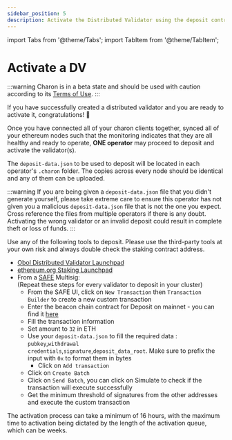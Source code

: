 ```yaml
---
sidebar_position: 5
description: Activate the Distributed Validator using the deposit contract
---
```


import Tabs from '@theme/Tabs';
import TabItem from '@theme/TabItem';

# Activate a DV

:::warning
Charon is in a beta state and should be used with caution according to its [Terms of Use](https://obol.tech/terms.pdf).
:::

If you have successfully created a distributed validator and you are ready to activate it, congratulations! 🎉

Once you have connected all of your charon clients together, synced all of your ethereum nodes such that the monitoring indicates that they are all healthy and ready to operate, **ONE operator** may proceed to deposit and activate the validator(s).

The `deposit-data.json` to be used to deposit will be located in each operator's `.charon` folder. The copies across every node should be identical and any of them can be uploaded.

:::warning
If you are being given a `deposit-data.json` file that you didn't generate yourself, please take extreme care to ensure this operator has not given you a malicious `deposit-data.json` file that is not the one you expect. Cross reference the files from multiple operators if there is any doubt. Activating the wrong validator or an invalid deposit could result in complete theft or loss of funds.
:::

Use any of the following tools to deposit. Please use the third-party tools at your own risk and always double check the staking contract address.

* <a href="https://beta.launchpad.obol.tech/deposit/advisories/" target="_blank">Obol Distributed Validator Launchpad</a>
* <a href="https://launchpad.ethereum.org/" target="_blank">ethereum.org Staking Launchpad</a>
* From a <a href="https://safe.global/">SAFE</a> Multisig:<br/>
(Repeat these steps for every validator to deposit in your cluster)
  * From the SAFE UI, click on <code>New Transaction</code> then <code>Transaction Builder</code> to create a new custom transaction
  * Enter the beacon chain contract for Deposit on mainnet - you can find it <a href="https://ethereum.org/en/staking/deposit-contract/">here</a>
  * Fill the transaction information
  * Set amount to <code>32</code> in ETH
  * Use your <code>deposit-data.json</code> to fill the required data : <code>pubkey</code>,<code>withdrawal credentials</code>,<code>signature</code>,<code>deposit_data_root</code>. Make sure to prefix the input with <code>0x</code> to format them in bytes
    * Click on <code>Add transaction</code>
  * Click on <code>Create Batch</code>
  * Click on <code>Send Batch</code>, you can click on Simulate to check if the transaction will execute successfully
  * Get the minimum threshold of signatures from the other addresses and execute the custom transaction

The activation process can take a minimum of 16 hours, with the maximum time to activation being dictated by the length of the activation queue, which can be weeks.